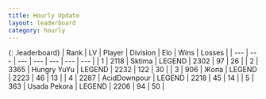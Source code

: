 ```yaml
---
title: Hourly Update
layout: leaderboard
category: hourly
---
```


{: .leaderboard}
| Rank | LV | Player | Division | Elo | Wins | Losses |
| --- | --- | --- | --- | --- | --- | --- |
| <span data-change="0">1</span> | 2118 | <span title="ID: 353063">Sktima</span> | LEGEND | <span data-change="0">2302</span> | <span data-change="0">97</span> | <span data-change="0">26</span> |
| <span data-change="0">2</span> | 3365 | <span title="ID: 164871">Hungry YuYu</span> | LEGEND | <span data-change="0">2232</span> | <span data-change="0">122</span> | <span data-change="0">30</span> |
| <span data-change="0">3</span> | 906 | <span title="ID: 402846">Жoпа</span> | LEGEND | <span data-change="4">2223</span> | <span data-change="1">46</span> | <span data-change="0">13</span> |
| <span data-change="0">4</span> | 2287 | <span title="ID: 304661">AcidDownpour</span> | LEGEND | <span data-change="4">2218</span> | <span data-change="1">45</span> | <span data-change="0">14</span> |
| <span data-change="0">5</span> | 363 | <span title="ID: 641994">Usada Pekora</span> | LEGEND | <span data-change="0">2206</span> | <span data-change="0">94</span> | <span data-change="0">50</span> |